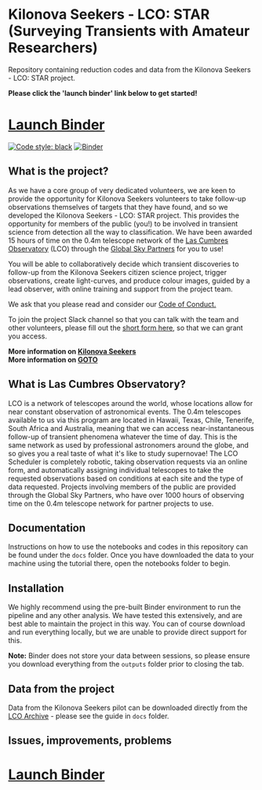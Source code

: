 # Kilonova Seekers - LCO: STAR (Surveying Transients with Amateur Researchers)
Repository containing reduction codes and data from the Kilonova Seekers - LCO: STAR project.

**Please click the 'launch binder' link below to get started!**
# [Launch Binder](https://mybinder.org/v2/gh/GOTO-OBS/knseekers-lco/release)
[![Code style: black](https://img.shields.io/badge/code%20style-black-000000.svg)](https://github.com/psf/black)
[![Binder](https://mybinder.org/badge_logo.svg)](https://mybinder.org/v2/gh/GOTO-OBS/knseekers-lco/release)

## What is the project?
As we have a core group of very dedicated volunteers, we are keen to provide the opportunity for Kilonova Seekers volunteers to take follow-up observations themselves of targets that they have found, and so we developed the Kilonova Seekers - LCO: STAR project. This provides the opportunity for members of the public (you!) to be involved in transient science from detection all the way to classification. We have been awarded 15 hours of time on the 0.4m telescope network of the [Las Cumbres Observatory](https://lco.global) (LCO) through the [Global Sky Partners](https://lco.global/education/partners) for you to use!

You will be able to collaboratively decide which transient discoveries to follow-up from the Kilonova Seekers citizen science project, trigger observations, create light-curves, and produce colour images, guided by a lead observer, with online training and support from the project team. 

We ask that you please read and consider our [Code of Conduct.](https://github.com/GOTO-OBS/knseekers-lco?tab=coc-ov-file) 

To join the project Slack channel so that you can talk with the team and other volunteers, please fill out the [short form here](https://forms.gle/rdGiCQMiQ28w1kZp9), so that we can grant you access.

**More information on [Kilonova Seekers](https://kilonova-seekers.org)**  
**More information on [GOTO](https://goto-observatory.org)**

## What is Las Cumbres Observatory?
LCO is a network of telescopes around the world, whose locations allow for near constant observation of astronomical events. The 0.4m telescopes available to us via this program are located in Hawaii, Texas, Chile, Tenerife, South Africa and Australia, meaning that we can access near-instantaneous follow-up of transient phenomena whatever the time of day. This is the same network as used by professional astronomers around the globe, and so gives you a real taste of what it's like to study supernovae!
The LCO Scheduler is completely robotic, taking observation requests via an online form, and automatically assigning individual telescopes to take the requested observations based on conditions at each site and the type of data requested. 
Projects involving members of the public are provided through the Global Sky Partners, who have over 1000 hours of observing time on the 0.4m telescope network for partner projects to use.

## Documentation
Instructions on how to use the notebooks and codes in this repository can be found under the `docs` folder. Once you have downloaded the data to your machine using the tutorial there, open the notebooks folder to begin.

## Installation
We highly recommend using the pre-built Binder environment to run the pipeline and any other analysis. We have tested this extensively, and are best able to maintain the project in this way. You can of course download and run everything locally, but we are unable to provide direct support for this.

**Note:** Binder does not store your data between sessions, so please ensure you download everything from the `outputs` folder prior to closing the tab.

## Data from the project
Data from the Kilonova Seekers pilot can be downloaded directly from the [LCO Archive](https://archive.lco.global) - please see the guide in `docs` folder.

## Issues, improvements, problems



# [Launch Binder](https://mybinder.org/v2/gh/GOTO-OBS/knseekers-lco/release)
